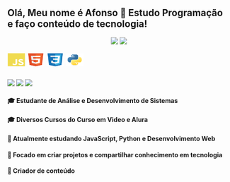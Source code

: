 ## Olá, Meu nome é Afonso 👋 Estudo Programação e faço conteúdo de tecnologia!

<div align="center">
  <img height="180em" src="https://github-readme-stats.vercel.app/api?username=fonsoodev&show_icons=true&theme=tokyonight"/>
  <img height="180em" src="https://github-readme-stats.vercel.app/api/top-langs/?username=fonsoodev&layout=compact&theme=tokyonight"/>
</div>

<div style="display: inline_block"><br>
  <img align="center" alt="fonso-Js" height="30" width="40" src="https://raw.githubusercontent.com/devicons/devicon/master/icons/javascript/javascript-plain.svg">
  <img align="center" alt="fonso-HTML" height="30" width="40" src="https://raw.githubusercontent.com/devicons/devicon/master/icons/html5/html5-original.svg">
  <img align="center" alt="fonso-CSS" height="30" width="40" src="https://raw.githubusercontent.com/devicons/devicon/master/icons/css3/css3-original.svg">
  <img align="center" alt="fonso-Python" height="30" width="40" src="https://raw.githubusercontent.com/devicons/devicon/master/icons/python/python-original.svg">
</div>
  
  ##
 
<div> 
  <a href="https://www.youtube.com/@fonsodzn" target="_blank"><img src="https://img.shields.io/badge/YouTube-FF0000?style=for-the-badge&logo=youtube&logoColor=white" target="_blank"></a>
  <a href = "mailto:fonsodefreitasmoraes@gmail.com"><img src="https://img.shields.io/badge/-Gmail-%23333?style=for-the-badge&logo=gmail&logoColor=white" target="_blank"></a>
  <a href="https://www.linkedin.com/in/fonso-dzn-25a330193/" target="_blank"><img src="https://img.shields.io/badge/-LinkedIn-%230077B5?style=for-the-badge&logo=linkedin&logoColor=white" target="_blank"></a> 
   <!-- 
  <a href="https://instagram.com/rafaballerini" target="_blank"><img src="https://img.shields.io/badge/-Instagram-%23E4405F?style=for-the-badge&logo=instagram&logoColor=white" target="_blank"></a>	
  <a href="https://www.twitch.tv/rafaballerinii" target="_blank"><img src="https://img.shields.io/badge/Twitch-9146FF?style=for-the-badge&logo=twitch&logoColor=white" target="_blank"></a>
  -->
</div>

#### 🎓 Estudante de Análise e Desenvolvimento de Sistemas
#### 🎓 Diversos Cursos do Curso em Video e Alura
#### 🌱 Atualmente estudando **JavaScript**, **Python** e **Desenvolvimento Web**
#### 🎯 Focado em criar projetos e compartilhar conhecimento em tecnologia
#### 🎥 Criador de conteúdo





